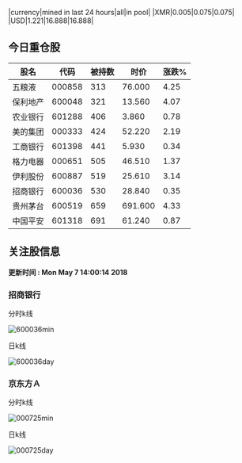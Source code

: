 |currency|mined in last 24 hours|all|in pool|
|XMR|0.005|0.075|0.075|
|USD|1.221|16.888|16.888|

## 今日重仓股 

|股名|代码|被持数|时价|涨跌%|
|---|---|---|---|---|
|五粮液|000858|313|76.000|4.25|
|保利地产|600048|321|13.560|4.07|
|农业银行|601288|406|3.860|0.78|
|美的集团|000333|424|52.220|2.19|
|工商银行|601398|441|5.930|0.34|
|格力电器|000651|505|46.510|1.37|
|伊利股份|600887|519|25.610|3.14|
|招商银行|600036|530|28.840|0.35|
|贵州茅台|600519|659|691.600|4.33|
|中国平安|601318|691|61.240|0.87|

## 关注股信息
**更新时间 : Mon May  7 14:00:14 2018**
### 招商银行 
分时k线

![600036min](http://image.sinajs.cn/newchart/min/n/sh600036.gif)

日k线

![600036day](http://image.sinajs.cn/newchart/daily/n/sh600036.gif)

### 京东方Ａ 
分时k线

![000725min](http://image.sinajs.cn/newchart/min/n/sz000725.gif)

日k线

![000725day](http://image.sinajs.cn/newchart/daily/n/sz000725.gif)
